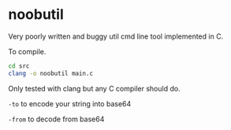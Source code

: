 # noobutil
Very poorly written and buggy util cmd line tool implemented in C.

To compile.

```zsh
cd src
clang -o noobutil main.c
```
Only tested with clang but any C compiler should do.

`-to` to encode your string into base64

`-from` to decode from base64